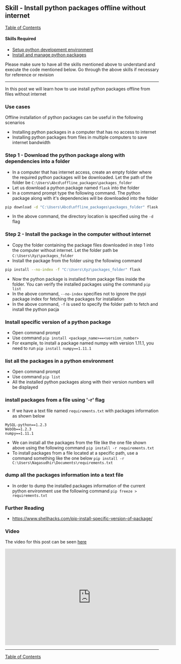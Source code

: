 ## Skill - Install python packages offline without internet

[Table of Contents](https://nagasudhir.blogspot.com/2020/04/taming-python-table-of-contents.html)

#### Skills Required
* [Setup python development environment](https://nagasudhir.blogspot.com/2020/04/setup-python-development-environment_14.html)
* [Install and manage python packages](https://nagasudhir.blogspot.com/2020/05/install-and-manage-packages-in-python.html)

Please make sure to have all the skills mentioned above to understand and execute the code mentioned below. Go through the above skills if necessary for reference or revision
<hr/>

In this post we will learn how to use install python packages offline from files without internet

### Use cases
Offline installation of python packages can be useful in the following scenarios
* Installing python packages in a computer that has no access to internet
* Installing python packages from files in multiple computers to save internet bandwidth

### Step 1 - Download the python package along with dependencies into a folder  
* In a computer that has internet access, create an empty folder where the required python packages will be downloaded. Let the path of the folder be `C:\Users\Abcd\offline_packages\packages_folder`
* Let us download a python package named `flask` into the folder
* In a command prompt type the following command. The python package along with it's dependencies will be downloaded into the folder
```bash
pip download -d "C:\Users\Abcd\offline_packages\packages_folder" flask
```
* In the above command, the directory location is specified using the `-d` flag

### Step 2 - Install the package in the computer without internet
* Copy the folder containing the package files downloaded in step 1 into the computer without internet. Let the folder path be `C:\Users\Xyz\packages_folder`
*  Install the package from the folder using the following command
```bash
pip install --no-index -f "C:\Users\Xyz\packages_folder" flask
```
* Now the python package is installed from package files inside the folder. You can verify the installed packages using the command `pip list`
* In the above command, `--no-index` specifies not to ignore the pypi package index for fetching the packages for installation
* In the above command, `-f` is used to specify the folder path to fetch and install the python pacja 

### Install specific version of a python package
* Open command prompt
* Use command `pip install <package_name>==<version_number>`
* For example, to install a package named numpy with version 1.11.1, you need to run 
`pip install numpy==1.11.1`

### list all the packages in a python environment
* Open command prompt
* Use command `pip list`
* All the installed python packages along with their version numbers will be displayed

### install packages from a file using '-r' flag
* If we have a text file named `requirements.txt` with packages information as shown below
```
MySQL-python==1.2.3
WebOb==1.2.3
numpy==1.11.1
```
* We can install all the packages from the file like the one file shown above using the following command
`pip install -r requirements.txt`
* To install packages from a file located at a specific path, use a command something like the one below
`pip install -r C:\Users\Nagasudhir\Documents\requirements.txt`

### dump all the packages information into a text file
* In order to dump the installed packages information of the current python environment use the following command
`pip freeze > requirements.txt`

### Further Reading
* https://www.shellhacks.com/pip-install-specific-version-of-package/

### Video
The video for this post can be seen [here](https://youtu.be/3eItCqPqGF8)

<iframe width="560" height="315" src="https://www.youtube.com/embed/3eItCqPqGF8" frameborder="0" allow="accelerometer; autoplay; clipboard-write; encrypted-media; gyroscope; picture-in-picture" allowfullscreen></iframe>
<hr/>

[Table of Contents](https://nagasudhir.blogspot.com/2020/04/taming-python-table-of-contents.html)



<!--stackedit_data:
eyJoaXN0b3J5IjpbLTcyNTcyNzg2NiwtOTY3OTIzNTM5LDY1Mj
A4MDc2NCwtODE3NjYxODM3LC0xNTkwOTg1OTg2LC04NzA5MjQw
ODAsLTIwODg3NDY2MTJdfQ==
-->